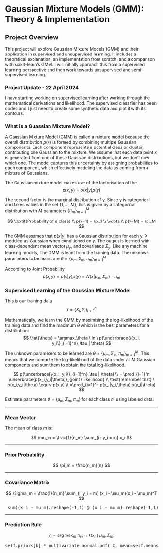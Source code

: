 # Gaussian Mixture Models (GMM): Theory & Implementation

## Project Overview

This project will explore Gaussian Mixture Models (GMM) and their application in supervised and unsupervised learning. 
It includes a theoretical explanation, an implementation from scratch, and a comparison with scikit-learn’s GMM. I will initially approach this from a supervised learning perspective and then work towards unsupervised and semi-supervised learning.

### Project Update - 22 April 2024
I have starting working on supervised learning after working through the mathematical derivations and likelihood. The supervised classifier has been coded
and I just need to create some synthetic data and plot it with its contours.

### What is a Guassian Mixture Model?
A Gaussian Mixture Model (GMM) is called a mixture model because the overall distribution $p(x)$ is formed by combining multiple Gaussian components. Each component represents a potential class or cluster,  contributing one Gaussian to the mixture. We assume that each data point $x$ is generated from one of these Gaussian distributions, but we don’t  now which one. The model captures this uncertainty by assigning probabilities to each component, which effectively modeling the data as coming from a mixture of Gaussians.

The Gaussian mixture model makes use of the factorisation of the 
$$
p(x,y) = p(x|y)p(y)
$$

The second factor is the marginal distribution of y. Since y is categorical and takes values in the set $\{1,…,M\}$, this is given by a categorical distribution with $M$ parameters $\{\pi_m\}^{M}_{m=1}$

$$
\textit{Probability of a class} \\ p(y=1) = \pi_1 \\ \vdots \\ p(y=M) = \pi_M
$$

The GMM assumes that $p(x|y)$ has a Gaussian distribution for each y. $X$ modeled as Gaussian when conditioned on $y$. The output is learned with class-dependent mean vector $\mu_y$, and covariance $\Sigma_y$. Like any machine learning models, The GMM is leant from the training data. The unknown parameters to be learnt are $\theta = \{\mu_m,\Sigma_m,\pi_m\}_{m=1}^M$

According to Joint Probability:
$$
p(x,y) = p(x|y)p(y) = N(x|\mu_m, \Sigma_m) \ \cdot \pi_m
$$

### Supervised Learning of the Gaussian Mixture Model
This is our training data
$$
\tau = \{X_i,Y_i\}_{i=1}^{n}
$$

Mathematically, we learn the GMM by maximising the log-likelihood of the training data and find the maximum $\theta$ which is the best parameters for a distribution:
$$
\hat{\theta} = \argmax_\theta \ ln \ p(\underbrace{\{x_i, y_i\}_{i=1}^n}_\tau | \theta)
$$

The unknown parameters to be learned are $\theta = \{\mu_m, \Sigma_m, \pi_m\}^M_{m=1}$. This means that we compute the log-likelihood of the data under all $M$ Gaussian components and sum them to obtain the total log-likelihood.

$$
p(\underbrace{\{x_i, y_i\}_{i=1}^n}_\tau | \theta) \\ = \prod_{i=1}^n \underbrace{p(x_i,y_i|\theta)}_{joint \ likelihood} \\ \text{remember that} \ p(x_i,y_i|\theta) \equiv p(x,y) \\ =\prod_{i=1}^n p(x_i|y_i,\theta).p(y_i|\theta)
$$

Estimate parameters $\theta = \{ \mu_m, \Sigma_m, \pi_m \}$ for each class $m$ using labeled data.

---

### Mean Vector

The mean of class $m$ is:

$$
\mu_m = \frac{1}{n_m} \sum_{i : y_i = m} x_i
$$

---

### Prior Probability

$$
\pi_m = \frac{n_m}{n}
$$

---

### Covariance Matrix

$$
\Sigma_m = \frac{1}{n_m} \sum_{i: y_i = m} (x_i - \mu_m)(x_i - \mu_m)^T
$$
<pre> sum((x_i - mu_m).reshape(-1,1) @ (x_i - mu_m).reshape(-1,1).T for x_i in unique_class) / n_m</pre>
---

### Prediction Rule

$$
\hat{y}_i = \arg\max_m \ \pi_m \cdot \mathcal{N}(x_i \mid \mu_m, \Sigma_m)
$$

<pre>self.priors[k] * multivariate_normal.pdf( X, mean=self.means[k], cov=self.covariances[k] ) y_pred = np.argmax(likelihoods, axis=1)</pre>
